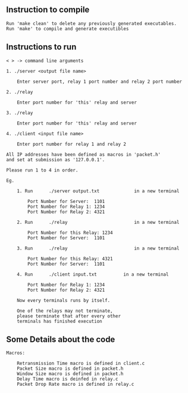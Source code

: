## Instruction to compile

	Run 'make clean' to delete any previously generated executables.
	Run 'make' to compile and generate executibles

## Instructions to run

	< > -> command line arguments

	1. ./server	<output file name>

		Enter server port, relay 1 port number and relay 2 port number

	2. ./relay

		Enter port number for 'this' relay and server

	3. ./relay

		Enter port number for 'this' relay and server

	4. ./client <input file name>

		Enter port number for relay 1 and relay 2

	All IP addresses have been defined as macros in 'packet.h'
	and set at submission as '127.0.0.1'. 

	Please run 1 to 4 in order.

	Eg. 

		1. Run 		./server output.txt 			in a new terminal

			Port Number for Server:  1101
			Port Number for Relay 1: 1234
			Port Number for Relay 2: 4321

		2. Run 		./relay 						in a new terminal

			Port Number for this Relay: 1234
			Port Number for Server:  1101

		3. Run 		./relay 						in a new terminal

			Port Number for this Relay: 4321
			Port Number for Server:  1101

		4. Run 		./client input.txt 			in a new terminal

			Port Number for Relay 1: 1234
			Port Number for Relay 2: 4321

		Now every terminals runs by itself.

		One of the relays may not terminate, 
		please terminate that after every other 
		terminals has finished execution

## Some Details about the code

	Macros: 

		Retransmission Time macro is defined in client.c
		Packet Size macro is defined in packet.h
		Window Size macro is defined in packet.h
		Delay Time macro is deinfed in relay.c
		Packet Drop Rate macro is defined in relay.c
